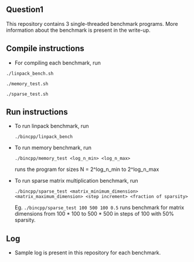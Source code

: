 ## Question1

This repository contains 3 single-threaded benchmark programs. More information about the benchmark is present in the write-up.

## Compile instructions
* For compiling each benchmark, run 

`./linpack_bench.sh`

`./memory_test.sh`

`./sparse_test.sh`

## Run instructions
* To run linpack benchmark, run 

    `./bincpp/linpack_bench`

* To run memory benchmark, run 

    `./bincpp/memory_test <log_n_min> <log_n_max>`
    
    runs the program for sizes N = 2^log_n_min to 2^log_n_max

* To run sparse matrix multiplication benchmark, run 

    `./bincpp/sparse_test <matrix_minimum_dimension> <matrix_maximum_dimension> <step increment> <fraction of sparsity>`

    Eg. `./bincpp/sparse_test 100 500 100 0.5` runs benchmark for matrix dimensions from 100 * 100 to 500 * 500 in steps of 100 with 50% sparsity.

## Log
* Sample log is present in this repository for each benchmark.